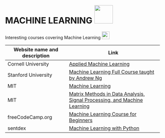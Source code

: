 # MACHINE LEARNING <img src="https://github.com/TincyThomas/learningdigest101.github.io/blob/main/Machine%20Learning/images/machine-learning.png" height="60" width="60" >

<p> Interesting courses covering Machine Learning     <img src="https://github.com/TincyThomas/learningdigest101.github.io/blob/main/Machine%20Learning/images/you.png" height="25" width="25" ></p>


| Website name and description          | Link                                                                                                                          |
| --------------------------------------|-------------------------------------------------------------------------------------------------------------------------------|
| Cornell University                    | [Applied Machine Learning](https://www.youtube.com/playlist?list=PL2UML_KCiC0UlY7iCQDSiGDMovaupqc83)                          |
| Stanford University                   | [Machine Learning Full Course taught by Andrew Ng](https://www.youtube.com/playlist?list=PLoROMvodv4rMiGQp3WXShtMGgzqpfVfbU)  |
| MIT                                   | [Machine Learning](https://www.youtube.com/playlist?list=PLxC_ffO4q_rW0bqQB80_vcQB09HOA3ClV)                                  |
| MIT                                   | [Matrix Methods in Data Analysis, Signal Processing, and Machine Learning](https://www.youtube.com/playlist?list=PLUl4u3cNGP63oMNUHXqIUcrkS2PivhN3k)|
| freeCodeCamp.org                      | [Machine Learning Course for Beginners](https://www.youtube.com/watch?v=NWONeJKn6kc)                                          |
| sentdex                               | [Machine Learning with Python](https://www.youtube.com/playlist?list=PLQVvvaa0QuDfKTOs3Keq_kaG2P55YRn5v)                      |
